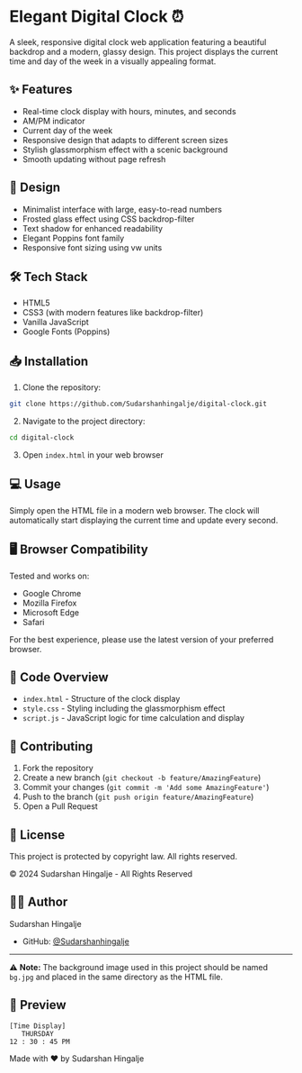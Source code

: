 
# Elegant Digital Clock ⏰

A sleek, responsive digital clock web application featuring a beautiful backdrop and a modern, glassy design. This project displays the current time and day of the week in a visually appealing format.

## ✨ Features

* Real-time clock display with hours, minutes, and seconds
* AM/PM indicator
* Current day of the week
* Responsive design that adapts to different screen sizes
* Stylish glassmorphism effect with a scenic background
* Smooth updating without page refresh

## 🎨 Design

- Minimalist interface with large, easy-to-read numbers
- Frosted glass effect using CSS backdrop-filter
- Text shadow for enhanced readability
- Elegant Poppins font family
- Responsive font sizing using vw units

## 🛠️ Tech Stack

- HTML5
- CSS3 (with modern features like backdrop-filter)
- Vanilla JavaScript
- Google Fonts (Poppins)

## 📥 Installation

1. Clone the repository:
```bash
git clone https://github.com/Sudarshanhingalje/digital-clock.git
```

2. Navigate to the project directory:
```bash
cd digital-clock
```

3. Open `index.html` in your web browser

## 💻 Usage

Simply open the HTML file in a modern web browser. The clock will automatically start displaying the current time and update every second.

## 🖥️ Browser Compatibility

Tested and works on:
- Google Chrome
- Mozilla Firefox
- Microsoft Edge
- Safari

For the best experience, please use the latest version of your preferred browser.

## 📝 Code Overview

- `index.html` - Structure of the clock display
- `style.css` - Styling including the glassmorphism effect
- `script.js` - JavaScript logic for time calculation and display

## 🤝 Contributing

1. Fork the repository
2. Create a new branch (`git checkout -b feature/AmazingFeature`)
3. Commit your changes (`git commit -m 'Add some AmazingFeature'`)
4. Push to the branch (`git push origin feature/AmazingFeature`)
5. Open a Pull Request

## 📄 License

This project is protected by copyright law. All rights reserved.

© 2024 Sudarshan Hingalje - All Rights Reserved

## 👨‍💻 Author

Sudarshan Hingalje
- GitHub: [@Sudarshanhingalje](https://github.com/Sudarshanhingalje)

---

⚠️ **Note:** The background image used in this project should be named `bg.jpg` and placed in the same directory as the HTML file.

## 🌟 Preview

```
[Time Display]
   THURSDAY
12 : 30 : 45 PM
```

Made with ❤️ by Sudarshan Hingalje

